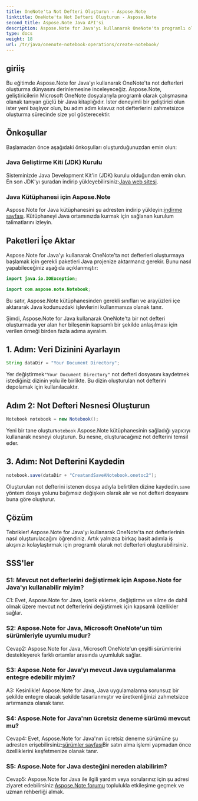 ```yaml
---
title: OneNote'ta Not Defteri Oluşturun - Aspose.Note
linktitle: OneNote'ta Not Defteri Oluşturun - Aspose.Note
second_title: Aspose.Note Java API'si
description: Aspose.Note for Java'yı kullanarak OneNote'ta programlı olarak not defterleri oluşturmayı öğrenin. Bu adım adım kılavuzla iş akışınızı kolaylaştırın.
type: docs
weight: 18
url: /tr/java/onenote-notebook-operations/create-notebook/
---
```

## giriiş

Bu eğitimde Aspose.Note for Java'yı kullanarak OneNote'ta not defterleri oluşturma dünyasını derinlemesine inceleyeceğiz. Aspose.Note, geliştiricilerin Microsoft OneNote dosyalarıyla programlı olarak çalışmasına olanak tanıyan güçlü bir Java kitaplığıdır. İster deneyimli bir geliştirici olun ister yeni başlıyor olun, bu adım adım kılavuz not defterlerini zahmetsizce oluşturma sürecinde size yol gösterecektir.

## Önkoşullar

Başlamadan önce aşağıdaki önkoşulları oluşturduğunuzdan emin olun:

### Java Geliştirme Kiti (JDK) Kurulu

Sisteminizde Java Development Kit'in (JDK) kurulu olduğundan emin olun. En son JDK'yı şuradan indirip yükleyebilirsiniz:[Java web sitesi](https://www.oracle.com/java/technologies/javase-jdk15-downloads.html).

### Java Kütüphanesi için Aspose.Note

 Aspose.Note for Java kütüphanesini şu adresten indirip yükleyin:[indirme sayfası](https://releases.aspose.com/note/java/). Kütüphaneyi Java ortamınızda kurmak için sağlanan kurulum talimatlarını izleyin.

## Paketleri İçe Aktar

Aspose.Note for Java'yı kullanarak OneNote'ta not defterleri oluşturmaya başlamak için gerekli paketleri Java projenize aktarmanız gerekir. Bunu nasıl yapabileceğiniz aşağıda açıklanmıştır:

```java
import java.io.IOException;

import com.aspose.note.Notebook;
```

Bu satır, Aspose.Note kütüphanesinden gerekli sınıfları ve arayüzleri içe aktararak Java kodunuzdaki işlevlerini kullanmanıza olanak tanır.

Şimdi, Aspose.Note for Java kullanarak OneNote'ta bir not defteri oluşturmada yer alan her bileşenin kapsamlı bir şekilde anlaşılması için verilen örneği birden fazla adıma ayıralım.

## 1. Adım: Veri Dizinini Ayarlayın

```java
String dataDir = "Your Document Directory";
```

 Yer değiştirmek`"Your Document Directory"` not defteri dosyasını kaydetmek istediğiniz dizinin yolu ile birlikte. Bu dizin oluşturulan not defterini depolamak için kullanılacaktır.

## Adım 2: Not Defteri Nesnesi Oluşturun

```java
Notebook notebook = new Notebook();
```

 Yeni bir tane oluştur`Notebook` Aspose.Note kütüphanesinin sağladığı yapıcıyı kullanarak nesneyi oluşturun. Bu nesne, oluşturacağınız not defterini temsil eder.

## 3. Adım: Not Defterini Kaydedin

```java
notebook.save(dataDir + "CreatandSaveANotebook.onetoc2");
```

 Oluşturulan not defterini istenen dosya adıyla belirtilen dizine kaydedin.`save` yöntem dosya yolunu bağımsız değişken olarak alır ve not defteri dosyasını buna göre oluşturur.

## Çözüm

Tebrikler! Aspose.Note for Java'yı kullanarak OneNote'ta not defterlerinin nasıl oluşturulacağını öğrendiniz. Artık yalnızca birkaç basit adımla iş akışınızı kolaylaştırmak için programlı olarak not defterleri oluşturabilirsiniz.

## SSS'ler

### S1: Mevcut not defterlerini değiştirmek için Aspose.Note for Java'yı kullanabilir miyim?

C1: Evet, Aspose.Note for Java, içerik ekleme, değiştirme ve silme de dahil olmak üzere mevcut not defterlerini değiştirmek için kapsamlı özellikler sağlar.

### S2: Aspose.Note for Java, Microsoft OneNote'un tüm sürümleriyle uyumlu mudur?

Cevap2: Aspose.Note for Java, Microsoft OneNote'un çeşitli sürümlerini destekleyerek farklı ortamlar arasında uyumluluk sağlar.

### S3: Aspose.Note for Java'yı mevcut Java uygulamalarıma entegre edebilir miyim?

A3: Kesinlikle! Aspose.Note for Java, Java uygulamalarına sorunsuz bir şekilde entegre olacak şekilde tasarlanmıştır ve üretkenliğinizi zahmetsizce artırmanıza olanak tanır.

### S4: Aspose.Note for Java'nın ücretsiz deneme sürümü mevcut mu?

 Cevap4: Evet, Aspose.Note for Java'nın ücretsiz deneme sürümüne şu adresten erişebilirsiniz:[sürümler sayfası](https://releases.aspose.com/)Bir satın alma işlemi yapmadan önce özelliklerini keşfetmenize olanak tanır.

### S5: Aspose.Note for Java desteğini nereden alabilirim?

 Cevap5: Aspose.Note for Java ile ilgili yardım veya sorularınız için şu adresi ziyaret edebilirsiniz:[Aspose.Note forumu](https://forum.aspose.com/c/note/28) toplulukla etkileşime geçmek ve uzman rehberliği almak.